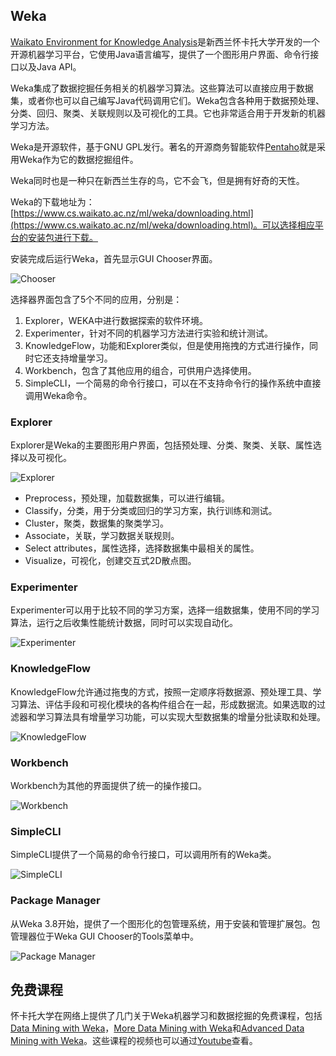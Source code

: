 
## Weka

[Waikato Environment for Knowledge Analysis](https://www.cs.waikato.ac.nz/ml/weka/)是新西兰怀卡托大学开发的一个开源机器学习平台，它使用Java语言编写，提供了一个图形用户界面、命令行接口以及Java API。

Weka集成了数据挖掘任务相关的机器学习算法。这些算法可以直接应用于数据集，或者你也可以自己编写Java代码调用它们。Weka包含各种用于数据预处理、分类、回归、聚类、关联规则以及可视化的工具。它也非常适合用于开发新的机器学习方法。

Weka是开源软件，基于GNU GPL发行。著名的开源商务智能软件[Pentaho](https://sourceforge.net/projects/pentaho/)就是采用Weka作为它的数据挖掘组件。

Weka同时也是一种只在新西兰生存的鸟，它不会飞，但是拥有好奇的天性。

Weka的下载地址为：
[https://www.cs.waikato.ac.nz/ml/weka/downloading.html](https://www.cs.waikato.ac.nz/ml/weka/downloading.html)。可以选择相应平台的安装包进行下载。

安装完成后运行Weka，首先显示GUI Chooser界面。

![Chooser](http://img.blog.csdn.net/20171229162619293?watermark/2/text/aHR0cDovL2Jsb2cuY3Nkbi5uZXQvaG9yc2Vz/font/5a6L5L2T/fontsize/400/fill/I0JBQkFCMA==/dissolve/70/gravity/SouthEast)

选择器界面包含了5个不同的应用，分别是：

 1. Explorer，WEKA中进行数据探索的软件环境。
 2. Experimenter，针对不同的机器学习方法进行实验和统计测试。
 3. KnowledgeFlow，功能和Explorer类似，但是使用拖拽的方式进行操作，同时它还支持增量学习。
 4. Workbench，包含了其他应用的组合，可供用户选择使用。
 5. SimpleCLI，一个简易的命令行接口，可以在不支持命令行的操作系统中直接调用Weka命令。

### Explorer

Explorer是Weka的主要图形用户界面，包括预处理、分类、聚类、关联、属性选择以及可视化。

![Explorer](http://img.blog.csdn.net/20180123104721241?watermark/2/text/aHR0cDovL2Jsb2cuY3Nkbi5uZXQvaG9yc2Vz/font/5a6L5L2T/fontsize/400/fill/I0JBQkFCMA==/dissolve/70/gravity/SouthEast)

 - Preprocess，预处理，加载数据集，可以进行编辑。
 - Classify，分类，用于分类或回归的学习方案，执行训练和测试。
 - Cluster，聚类，数据集的聚类学习。
 - Associate，关联，学习数据关联规则。
 - Select attributes，属性选择，选择数据集中最相关的属性。
 - Visualize，可视化，创建交互式2D散点图。

### Experimenter

Experimenter可以用于比较不同的学习方案，选择一组数据集，使用不同的学习算法，运行之后收集性能统计数据，同时可以实现自动化。

![Experimenter](http://img.blog.csdn.net/20180123110702356?watermark/2/text/aHR0cDovL2Jsb2cuY3Nkbi5uZXQvaG9yc2Vz/font/5a6L5L2T/fontsize/400/fill/I0JBQkFCMA==/dissolve/70/gravity/SouthEast)

### KnowledgeFlow

KnowledgeFlow允许通过拖曳的方式，按照一定顺序将数据源、预处理工具、学习算法、评估手段和可视化模块的各构件组合在一起，形成数据流。如果选取的过滤器和学习算法具有增量学习功能，可以实现大型数据集的增量分批读取和处理。

![KnowledgeFlow](http://img.blog.csdn.net/20180123112943629?watermark/2/text/aHR0cDovL2Jsb2cuY3Nkbi5uZXQvaG9yc2Vz/font/5a6L5L2T/fontsize/400/fill/I0JBQkFCMA==/dissolve/70/gravity/SouthEast)

### Workbench

Workbench为其他的界面提供了统一的操作接口。

![Workbench](http://img.blog.csdn.net/20180123134245046?watermark/2/text/aHR0cDovL2Jsb2cuY3Nkbi5uZXQvaG9yc2Vz/font/5a6L5L2T/fontsize/400/fill/I0JBQkFCMA==/dissolve/70/gravity/SouthEast)

### SimpleCLI

SimpleCLI提供了一个简易的命令行接口，可以调用所有的Weka类。

![SimpleCLI](http://img.blog.csdn.net/20180123135026443?watermark/2/text/aHR0cDovL2Jsb2cuY3Nkbi5uZXQvaG9yc2Vz/font/5a6L5L2T/fontsize/400/fill/I0JBQkFCMA==/dissolve/70/gravity/SouthEast)

### Package Manager

从Weka 3.8开始，提供了一个图形化的包管理系统，用于安装和管理扩展包。包管理器位于Weka GUI Chooser的Tools菜单中。

![Package Manager](http://img.blog.csdn.net/20180123142050893?watermark/2/text/aHR0cDovL2Jsb2cuY3Nkbi5uZXQvaG9yc2Vz/font/5a6L5L2T/fontsize/400/fill/I0JBQkFCMA==/dissolve/70/gravity/SouthEast)

## 免费课程

怀卡托大学在网络上提供了几门关于Weka机器学习和数据挖掘的免费课程，包括[Data Mining with Weka](https://www.futurelearn.com/courses/data-mining-with-weka)，[More Data Mining with Weka](https://www.futurelearn.com/courses/more-data-mining-with-weka)和[Advanced Data Mining with Weka](https://www.futurelearn.com/courses/advanced-data-mining-with-weka)。这些课程的视频也可以通过[Youtube](https://www.youtube.com/user/WekaMOOC)查看。

